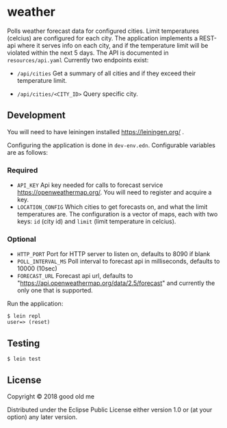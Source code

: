 # weather

Polls weather forecast data for configured cities.
Limit temperatures (celcius) are configured for each city.
The application implements a REST-api where it serves info on each city, 
and if the temperature limit will be violated within the next 5 days.
The API is documented in `resources/api.yaml`
Currently two endpoints exist:

- `/api/cities`
  Get a summary of all cities and if they exceed their temperature limit.
  
- `/api/cities/<CITY_ID>`
  Query specific city.

## Development

You will need to have leiningen installed https://leiningen.org/ .

Configuring the application is done in `dev-env.edn`.
Configurable variables are as follows:

### Required
- `API_KEY` 
    Api key needed for calls to forecast service https://openweathermap.org/. You will need to register and acquire a key.
- `LOCATION_CONFIG` 
    Which cities to get forecasts on, and what the limit temperatures are.
    The configuration is a vector of maps, each with two keys: `id` (city id) and `limit` (limit temperature in celcius).

### Optional
- `HTTP_PORT`
    Port for HTTP server to listen on, defaults to 8090 if blank
- `POLL_INTERVAL_MS` 
    Poll interval to forecast api in milliseconds, defaults to 10000 (10sec)
- `FORECAST_URL` 
    Forecast api url, defaults to "https://api.openweathermap.org/data/2.5/forecast" and currently the only one that is supported.

Run  the application:

```
$ lein repl
user=> (reset)
```

## Testing

    $ lein test

## License

Copyright © 2018 good old me

Distributed under the Eclipse Public License either version 1.0 or (at
your option) any later version.
